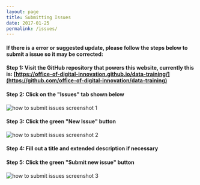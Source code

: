 ```yaml
---
layout: page
title: Submitting Issues
date: 2017-01-25
permalink: /issues/
---
```


#### If there is a error or suggested update, please follow the steps below to submit a issue so it may be corrected:

#### **Step 1: Visit the GitHub repository that powers this website, currently this is:** [https://office-of-digital-innovation.github.io/data-training/](https://github.com/office-of-digital-innovation/data-training)

#### **Step 2: Click on the "Issues" tab shown below**

![how to submit issues screenshot 1](../assets/howto-issues/howto-issues-01.png)

#### **Step 3: Click the green "New Issue" button**

![how to submit issues screenshot 2](../assets/howto-issues/howto-issues-02.png)

#### **Step 4: Fill out a title and extended description if necessary**

#### **Step 5: Click the green "Submit new issue" button**

![how to submit issues screenshot 3](../assets/howto-issues/howto-issues-03.png)